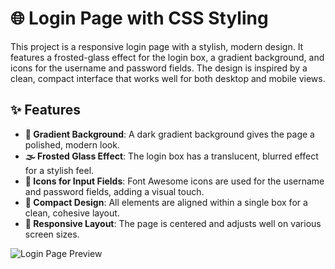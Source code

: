 # 🌐 Login Page with CSS Styling

This project is a responsive login page with a stylish, modern design. It features a frosted-glass effect for the login box, a gradient background, and icons for the username and password fields. The design is inspired by a clean, compact interface that works well for both desktop and mobile views.

## ✨ Features

- **🎨 Gradient Background**: A dark gradient background gives the page a polished, modern look.
- **🌫️ Frosted Glass Effect**: The login box has a translucent, blurred effect for a stylish feel.
- **🔑 Icons for Input Fields**: Font Awesome icons are used for the username and password fields, adding a visual touch.
- **📏 Compact Design**: All elements are aligned within a single box for a clean, cohesive layout.
- **📱 Responsive Layout**: The page is centered and adjusts well on various screen sizes.

![Login Page Preview](https://github.com/amadeusk1/Simple-Login-Page/raw/main/preview.JPG "Login Page Preview")

